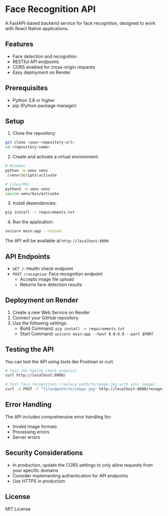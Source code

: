 # Face Recognition API

A FastAPI-based backend service for face recognition, designed to work with React Native applications.

## Features

- Face detection and recognition
- RESTful API endpoints
- CORS enabled for cross-origin requests
- Easy deployment on Render

## Prerequisites

- Python 3.8 or higher
- pip (Python package manager)

## Setup

1. Clone the repository:
```bash
git clone <your-repository-url>
cd <repository-name>
```

2. Create and activate a virtual environment:
```bash
# Windows
python -m venv venv
.\venv\Scripts\activate

# Linux/Mac
python3 -m venv venv
source venv/bin/activate
```

3. Install dependencies:
```bash
pip install -r requirements.txt
```

4. Run the application:
```bash
uvicorn main:app --reload
```

The API will be available at `http://localhost:8000`

## API Endpoints

- `GET /`: Health check endpoint
- `POST /recognize`: Face recognition endpoint
  - Accepts image file upload
  - Returns face detection results

## Deployment on Render

1. Create a new Web Service on Render
2. Connect your GitHub repository
3. Use the following settings:
   - Build Command: `pip install -r requirements.txt`
   - Start Command: `uvicorn main:app --host 0.0.0.0 --port $PORT`

## Testing the API

You can test the API using tools like Postman or curl:

```bash
# Test the health check endpoint
curl http://localhost:8000/

# Test face recognition (replace path/to/image.jpg with your image)
curl -X POST -F "file=@path/to/image.jpg" http://localhost:8000/recognize
```

## Error Handling

The API includes comprehensive error handling for:
- Invalid image formats
- Processing errors
- Server errors

## Security Considerations

- In production, update the CORS settings to only allow requests from your specific domains
- Consider implementing authentication for API endpoints
- Use HTTPS in production

## License

MIT License 